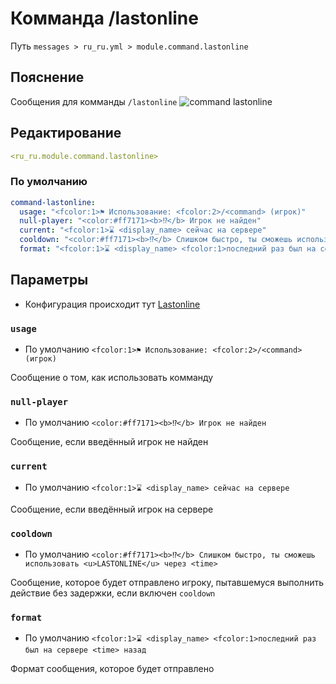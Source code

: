 # Комманда /lastonline
Путь `messages > ru_ru.yml > module.command.lastonline`

## Пояснение
Сообщения для комманды `/lastonline`
![command lastonline](/commandlastonline.png)

## Редактирование
```yaml
<ru_ru.module.command.lastonline>
```

### По умолчанию
```yaml
command-lastonline:
  usage: "<fcolor:1>⚑ Использование: <fcolor:2>/<command> (игрок)"
  null-player: "<color:#ff7171><b>⁉</b> Игрок не найден"
  current: "<fcolor:1>⌛ <display_name> сейчас на сервере"
  cooldown: "<color:#ff7171><b>⁉</b> Слишком быстро, ты сможешь использовать <u>LASTONLINE</u> через <time>"
  format: "<fcolor:1>⌛ <display_name> <fcolor:1>последний раз был на сервере <time> назад"
```

## Параметры

- Конфигурация происходит тут [Lastonline](/ru/config/module/command/command-lastonline/)

### `usage`
- По умолчанию `<fcolor:1>⚑ Использование: <fcolor:2>/<command> (игрок)`

Сообщение о том, как использовать комманду

### `null-player`
- По умолчанию `<color:#ff7171><b>⁉</b> Игрок не найден`

Сообщение, если введённый игрок не найден

### `current`
- По умолчанию `<fcolor:1>⌛ <display_name> сейчас на сервере`

Сообщение, если введённый игрок на сервере

### `cooldown`
- По умолчанию `<color:#ff7171><b>⁉</b> Слишком быстро, ты сможешь использовать <u>LASTONLINE</u> через <time>`

Сообщение, которое будет отправлено игроку, пытавшемуся выполнить действие без задержки, если включен `cooldown`

### `format`
- По умолчанию `<fcolor:1>⌛ <display_name> <fcolor:1>последний раз был на сервере <time> назад`

Формат сообщения, которое будет отправлено

